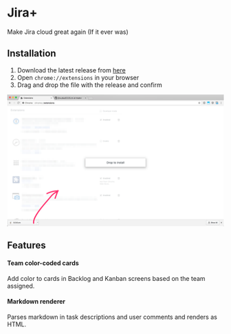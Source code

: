 # Jira+

Make Jira cloud great again (If it ever was)


## Installation

1. Download the latest release from [here][latest-release]
2. Open `chrome://extensions` in your browser
3. Drag and drop the file with the release and confirm

![](https://raw.githubusercontent.com/mcavallo/jira-plus/master/media/install.png)

[latest-release]: https://raw.githubusercontent.com/mcavallo/jira-plus/master/releases/0.0.6.crx


## Features

#### Team color-coded cards

Add color to cards in Backlog and Kanban screens based on the team assigned.

#### Markdown renderer

Parses markdown in task descriptions and user comments and renders as HTML.

